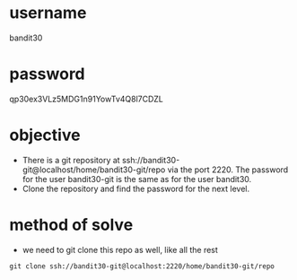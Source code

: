 # username
bandit30
# password
qp30ex3VLz5MDG1n91YowTv4Q8l7CDZL
# objective
* There is a git repository at ssh://bandit30-git@localhost/home/bandit30-git/repo via the port 2220. The password for the user bandit30-git is the same as for the user bandit30.
* Clone the repository and find the password for the next level.
# method of solve
* we need to git clone this repo as well, like all the rest
```
git clone ssh://bandit30-git@localhost:2220/home/bandit30-git/repo
```

